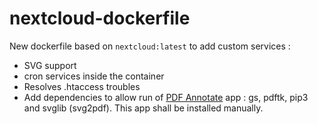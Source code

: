 # nextcloud-dockerfile
New dockerfile based on `nextcloud:latest` to add custom services :
* SVG support
* cron services inside the container
* Resolves .htaccess troubles
* Add dependencies to allow run of [PDF Annotate](https://gitlab.com/nextcloud-other/nextcloud-annotate.git) app : gs, pdftk, pip3 and svglib (svg2pdf). This app shall be installed manually.
